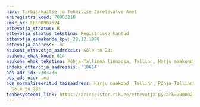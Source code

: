 ```yaml
---
nimi: Tarbijakaitse ja Tehnilise Järelevalve Amet
ariregistri_kood: 70003218
kmkr_nr: EE100907524
ettevotja_staatus: R
ettevotja_staatus_tekstina: Registrisse kantud
ettevotja_esmakande_kpv: 28.12.1998
ettevotja_aadress: .na
asukoht_ettevotja_aadressis: Sõle tn 23a
asukoha_ehak_kood: 614
asukoha_ehak_tekstina: Põhja-Tallinna linnaosa, Tallinn, Harju maakond
indeks_ettevotja_aadressis: '10614'
ads_adr_id: 2303736
ads_ads_oid: .na
ads_normaliseeritud_taisaadress: Harju maakond, Tallinn, Põhja-Tallinna linnaosa,
  Sõle tn 23a
teabesysteemi_link: https://ariregister.rik.ee/ettevotja.py?ark=70003218&ref=rekvisiidid
---
```

